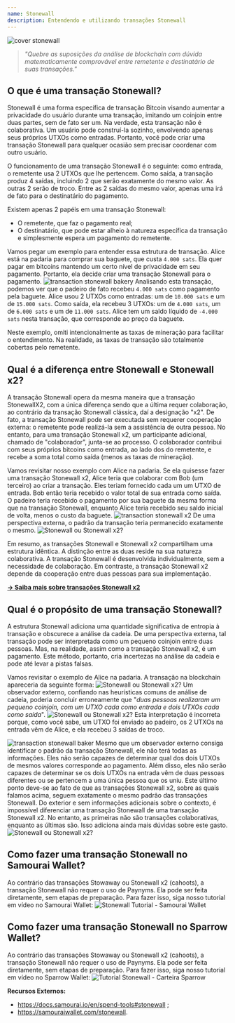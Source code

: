 ```yaml
---
name: Stonewall
description: Entendendo e utilizando transações Stonewall
---
```

![cover stonewall](assets/cover.jpeg)

> *"Quebre as suposições da análise de blockchain com dúvida matematicamente comprovável entre remetente e destinatário de suas transações."*

## O que é uma transação Stonewall?
Stonewall é uma forma específica de transação Bitcoin visando aumentar a privacidade do usuário durante uma transação, imitando um coinjoin entre duas partes, sem de fato ser um. Na verdade, esta transação não é colaborativa. Um usuário pode construí-la sozinho, envolvendo apenas seus próprios UTXOs como entradas. Portanto, você pode criar uma transação Stonewall para qualquer ocasião sem precisar coordenar com outro usuário.

O funcionamento de uma transação Stonewall é o seguinte: como entrada, o remetente usa 2 UTXOs que lhe pertencem. Como saída, a transação produz 4 saídas, incluindo 2 que serão exatamente do mesmo valor. As outras 2 serão de troco. Entre as 2 saídas do mesmo valor, apenas uma irá de fato para o destinatário do pagamento.

Existem apenas 2 papéis em uma transação Stonewall:
- O remetente, que faz o pagamento real;
- O destinatário, que pode estar alheio à natureza específica da transação e simplesmente espera um pagamento do remetente.

Vamos pegar um exemplo para entender essa estrutura de transação. Alice está na padaria para comprar sua baguete, que custa `4.000 sats`. Ela quer pagar em bitcoins mantendo um certo nível de privacidade em seu pagamento. Portanto, ela decide criar uma transação Stonewall para o pagamento.
![transaction stonewall bakery](assets/pt/1.webp)
Analisando esta transação, podemos ver que o padeiro de fato recebeu `4.000 sats` como pagamento pela baguete. Alice usou 2 UTXOs como entradas: um de `10.000 sats` e um de `15.000 sats`. Como saída, ela recebeu 3 UTXOs: um de `4.000 sats`, um de `6.000 sats` e um de `11.000 sats`. Alice tem um saldo líquido de `-4.000 sats` nesta transação, que corresponde ao preço da baguete.

Neste exemplo, omiti intencionalmente as taxas de mineração para facilitar o entendimento. Na realidade, as taxas de transação são totalmente cobertas pelo remetente.

## Qual é a diferença entre Stonewall e Stonewall x2?
A transação Stonewall opera da mesma maneira que a transação StonewallX2, com a única diferença sendo que a última requer colaboração, ao contrário da transação Stonewall clássica, daí a designação "x2". De fato, a transação Stonewall pode ser executada sem requerer cooperação externa: o remetente pode realizá-la sem a assistência de outra pessoa. No entanto, para uma transação Stonewall x2, um participante adicional, chamado de "colaborador", junta-se ao processo. O colaborador contribui com seus próprios bitcoins como entrada, ao lado dos do remetente, e recebe a soma total como saída (menos as taxas de mineração).

Vamos revisitar nosso exemplo com Alice na padaria. Se ela quisesse fazer uma transação Stonewall x2, Alice teria que colaborar com Bob (um terceiro) ao criar a transação. Eles teriam fornecido cada um um UTXO de entrada. Bob então teria recebido o valor total de sua entrada como saída. O padeiro teria recebido o pagamento por sua baguete da mesma forma que na transação Stonewall, enquanto Alice teria recebido seu saldo inicial de volta, menos o custo da baguete.
![transaction stonewall x2](assets/pt/2.webp)
De uma perspectiva externa, o padrão da transação teria permanecido exatamente o mesmo.
![Stonewall ou Stonewall x2?](assets/pt/3.webp)

Em resumo, as transações Stonewall e Stonewall x2 compartilham uma estrutura idêntica. A distinção entre as duas reside na sua natureza colaborativa. A transação Stonewall é desenvolvida individualmente, sem a necessidade de colaboração. Em contraste, a transação Stonewall x2 depende da cooperação entre duas pessoas para sua implementação.

[**-> Saiba mais sobre transações Stonewall x2**](https://planb.network/tutorials/privacy/stonewall-x2)

## Qual é o propósito de uma transação Stonewall?
A estrutura Stonewall adiciona uma quantidade significativa de entropia à transação e obscurece a análise da cadeia. De uma perspectiva externa, tal transação pode ser interpretada como um pequeno coinjoin entre duas pessoas. Mas, na realidade, assim como a transação Stonewall x2, é um pagamento. Este método, portanto, cria incertezas na análise da cadeia e pode até levar a pistas falsas.

Vamos revisitar o exemplo de Alice na padaria. A transação na blockchain apareceria da seguinte forma:
![Stonewall ou Stonewall x2?](assets/pt/4.webp)
Um observador externo, confiando nas heurísticas comuns de análise de cadeia, poderia concluir erroneamente que "*duas pessoas realizaram um pequeno coinjoin, com um UTXO cada como entrada e dois UTXOs cada como saída*".
![Stonewall ou Stonewall x2?](assets/pt/5.webp)
Esta interpretação é incorreta porque, como você sabe, um UTXO foi enviado ao padeiro, os 2 UTXOs na entrada vêm de Alice, e ela recebeu 3 saídas de troco.

![transaction stonewall baker](assets/pt/1.webp)
Mesmo que um observador externo consiga identificar o padrão da transação Stonewall, ele não terá todas as informações. Eles não serão capazes de determinar qual dos dois UTXOs de mesmos valores corresponde ao pagamento. Além disso, eles não serão capazes de determinar se os dois UTXOs na entrada vêm de duas pessoas diferentes ou se pertencem a uma única pessoa que os uniu. Este último ponto deve-se ao fato de que as transações Stonewall x2, sobre as quais falamos acima, seguem exatamente o mesmo padrão das transações Stonewall. Do exterior e sem informações adicionais sobre o contexto, é impossível diferenciar uma transação Stonewall de uma transação Stonewall x2. No entanto, as primeiras não são transações colaborativas, enquanto as últimas são. Isso adiciona ainda mais dúvidas sobre este gasto.
![Stonewall ou Stonewall x2?](assets/pt/3.webp)
## Como fazer uma transação Stonewall no Samourai Wallet?
Ao contrário das transações Stowaway ou Stonewall x2 (cahoots), a transação Stonewall não requer o uso de Paynyms. Ela pode ser feita diretamente, sem etapas de preparação. Para fazer isso, siga nosso tutorial em vídeo no Samourai Wallet: 
![Stonewall Tutorial - Samourai Wallet](https://youtu.be/mlRtZvWGuk0?si=e_lSKJLvybWUna1j)

## Como fazer uma transação Stonewall no Sparrow Wallet?
Ao contrário das transações Stowaway ou Stonewall x2 (cahoots), a transação Stonewall não requer o uso de Paynyms. Ela pode ser feita diretamente, sem etapas de preparação. Para fazer isso, siga nosso tutorial em vídeo no Sparrow Wallet:
![Tutorial Stonewall - Carteira Sparrow](https://youtu.be/su89ljkV_OI?si=1jNaSJGvECUYe6Or)

**Recursos Externos:**
- https://docs.samourai.io/en/spend-tools#stonewall ;
- https://samouraiwallet.com/stonewall.
